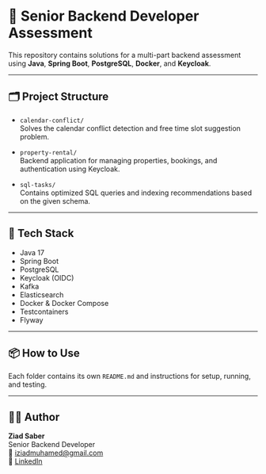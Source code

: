# 📁 Senior Backend Developer Assessment

This repository contains solutions for a multi-part backend assessment using **Java**, **Spring Boot**, **PostgreSQL**, **Docker**, and **Keycloak**.

---

## 🗂️ Project Structure

- `calendar-conflict/`  
  Solves the calendar conflict detection and free time slot suggestion problem.

- `property-rental/`  
  Backend application for managing properties, bookings, and authentication using Keycloak.

- `sql-tasks/`  
  Contains optimized SQL queries and indexing recommendations based on the given schema.

---

## 🔧 Tech Stack

- Java 17  
- Spring Boot  
- PostgreSQL
- Keycloak (OIDC) 
- Kafka
- Elasticsearch
- Docker & Docker Compose  
- Testcontainers
- Flyway  

---

## 📦 How to Use

Each folder contains its own `README.md` and instructions for setup, running, and testing.

---

## 👨‍💻 Author

**Ziad Saber**  
Senior Backend Developer  
📧 [iziadmuhamed@gmail.com](mailto:iziadmuhamed@gmail.com)  
🔗 [LinkedIn](https://linkedin.com/in/ziad-saber-a85a6a122)
